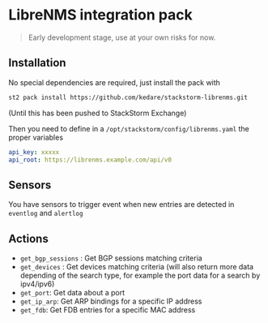# LibreNMS integration pack

> Early development stage, use at your own risks for now.

## Installation

No special dependencies are required, just install the pack with 

``` bash
st2 pack install https://github.com/kedare/stackstorm-librenms.git
```

(Until this has been pushed to StackStorm Exchange)

Then you need to define in a `/opt/stackstorm/config/librenms.yaml` the proper variables

``` yaml
api_key: xxxxx
api_root: https://librenms.example.com/api/v0
```

## Sensors

You have sensors to trigger event when new entries are detected in `eventlog` and `alertlog`

## Actions

- `get_bgp_sessions` : Get BGP sessions matching criteria 
- `get_devices` : Get devices matching criteria (will also return more data depending of the search type, for example the port data for a search by ipv4/ipv6)
- `get_port`: Get data about a port
- `get_ip_arp`: Get ARP bindings for a specific IP address
- `get_fdb`: Get FDB entries for a specific MAC address